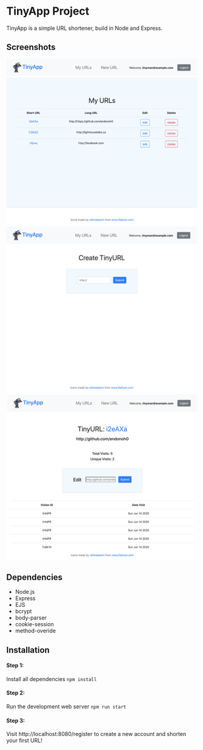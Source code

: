 # TinyApp Project

TinyApp is a simple URL shortener, build in Node and Express.

## Screenshots

!["TinyApp keeps a list of your personal URLs."](docs/url-index.png)
!["Simply enter a URL."](docs/url-create.png)
!["Share your shorten URL link with other users!"](docs/url-edit.png)

## Dependencies

- Node.js
- Express
- EJS
- bcrypt
- body-parser
- cookie-session
- method-overide

## Installation

#### Step 1:
Install all dependencies
```npm install```

#### Step 2:
Run the development web server
```npm run start```

#### Step 3:

Visit http://localhost:8080/register to create a new account and shorten your first URL!
